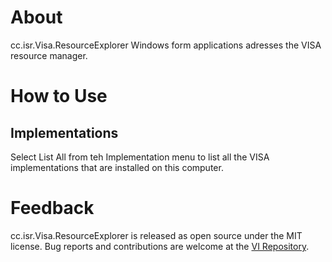 # About

cc.isr.Visa.ResourceExplorer Windows form applications adresses the VISA resource manager.

# How to Use

## Implementations

Select List All from teh Implementation menu to list all the VISA implementations that are installed on this computer.

# Feedback

cc.isr.Visa.ResourceExplorer is released as open source under the MIT license.
Bug reports and contributions are welcome at the [VI Repository].

[VI Repository]: https://www.github.com/atecoder/ds.vi.ivi

